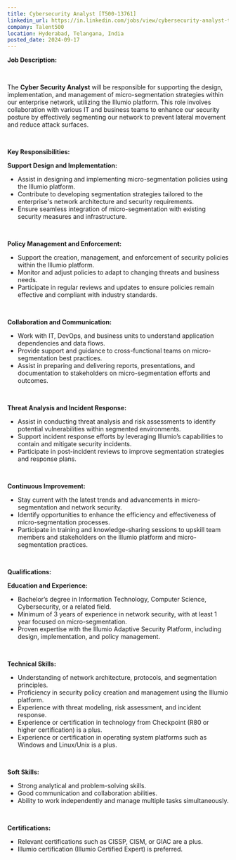 ```yaml
---
title: Cybersecurity Analyst [T500-13761]
linkedin_url: https://in.linkedin.com/jobs/view/cybersecurity-analyst-t500-13761-at-talent500-4011438130?position=5&pageNum=10&refId=17iCfK%2BZfvzBLfF0b8ErXA%3D%3D&trackingId=ykeFp7ruEeqgshH8fkBImg%3D%3D
company: Talent500
location: Hyderabad, Telangana, India
posted_date: 2024-09-17
---
```


<div class="description__text description__text--rich">
<section class="show-more-less-html" data-max-lines="5">
<div class="show-more-less-html__markup show-more-less-html__markup--clamp-after-5 relative overflow-hidden">
<p><strong>Job Description:</strong></p><p><br/></p><p>The <strong>Cyber Security Analyst</strong> will be responsible for supporting the design, implementation, and management of micro-segmentation strategies within our enterprise network, utilizing the Illumio platform. This role involves collaboration with various IT and business teams to enhance our security posture by effectively segmenting our network to prevent lateral movement and reduce attack surfaces.</p><p><br/></p><p><strong>Key Responsibilities:</strong></p><p><strong>Support Design and Implementation:</strong></p><ul><li>Assist in designing and implementing micro-segmentation policies using the Illumio platform.</li><li>Contribute to developing segmentation strategies tailored to the enterprise's network architecture and security requirements.</li><li>Ensure seamless integration of micro-segmentation with existing security measures and infrastructure.</li></ul><p><br/></p><p><strong>Policy Management and Enforcement:</strong></p><ul><li>Support the creation, management, and enforcement of security policies within the Illumio platform.</li><li>Monitor and adjust policies to adapt to changing threats and business needs.</li><li>Participate in regular reviews and updates to ensure policies remain effective and compliant with industry standards.</li></ul><p><br/></p><p><strong>Collaboration and Communication:</strong></p><ul><li>Work with IT, DevOps, and business units to understand application dependencies and data flows.</li><li>Provide support and guidance to cross-functional teams on micro-segmentation best practices.</li><li>Assist in preparing and delivering reports, presentations, and documentation to stakeholders on micro-segmentation efforts and outcomes.</li></ul><p><br/></p><p><strong>Threat Analysis and Incident Response:</strong></p><ul><li>Assist in conducting threat analysis and risk assessments to identify potential vulnerabilities within segmented environments.</li><li>Support incident response efforts by leveraging Illumio’s capabilities to contain and mitigate security incidents.</li><li>Participate in post-incident reviews to improve segmentation strategies and response plans.</li></ul><p><br/></p><p><strong>Continuous Improvement:</strong></p><ul><li>Stay current with the latest trends and advancements in micro-segmentation and network security.</li><li>Identify opportunities to enhance the efficiency and effectiveness of micro-segmentation processes.</li><li>Participate in training and knowledge-sharing sessions to upskill team members and stakeholders on the Illumio platform and micro-segmentation practices.</li></ul><p><br/></p><p><strong>Qualifications:</strong></p><p><strong>Education and Experience:</strong></p><ul><li>Bachelor’s degree in Information Technology, Computer Science, Cybersecurity, or a related field.</li><li>Minimum of 3 years of experience in network security, with at least 1 year focused on micro-segmentation.</li><li>Proven expertise with the Illumio Adaptive Security Platform, including design, implementation, and policy management.</li></ul><p><br/></p><p><strong>Technical Skills:</strong></p><ul><li>Understanding of network architecture, protocols, and segmentation principles.</li><li>Proficiency in security policy creation and management using the Illumio platform.</li><li>Experience with threat modeling, risk assessment, and incident response.</li><li>Experience or certification in technology from Checkpoint (R80 or higher certification) is a plus. </li><li>Experience or certification in operating system platforms such as Windows and Linux/Unix is a plus. </li></ul><p><br/></p><p><strong>Soft Skills:</strong></p><ul><li>Strong analytical and problem-solving skills.</li><li>Good communication and collaboration abilities.</li><li>Ability to work independently and manage multiple tasks simultaneously.</li></ul><p><br/></p><p><strong>Certifications:</strong></p><ul><li>Relevant certifications such as CISSP, CISM, or GIAC are a plus.</li><li>Illumio certification (Illumio Certified Expert) is preferred.</li></ul>
</div>


<!-- --> </section>
</div>